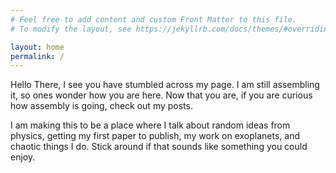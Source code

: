 ```yaml
---
# Feel free to add content and custom Front Matter to this file.
# To modify the layout, see https://jekyllrb.com/docs/themes/#overriding-theme-defaults

layout: home
permalink: /
---
```


Hello There, I see you have stumbled across my page. I am still assembling it, so ones wonder how you are here. Now that you are, if you are curious how assembly is going, check out my posts.

I am making this to be a place where I talk about random ideas from physics, getting my first paper to publish, my work on exoplanets, and chaotic things I do. Stick around if that sounds like something you could enjoy.